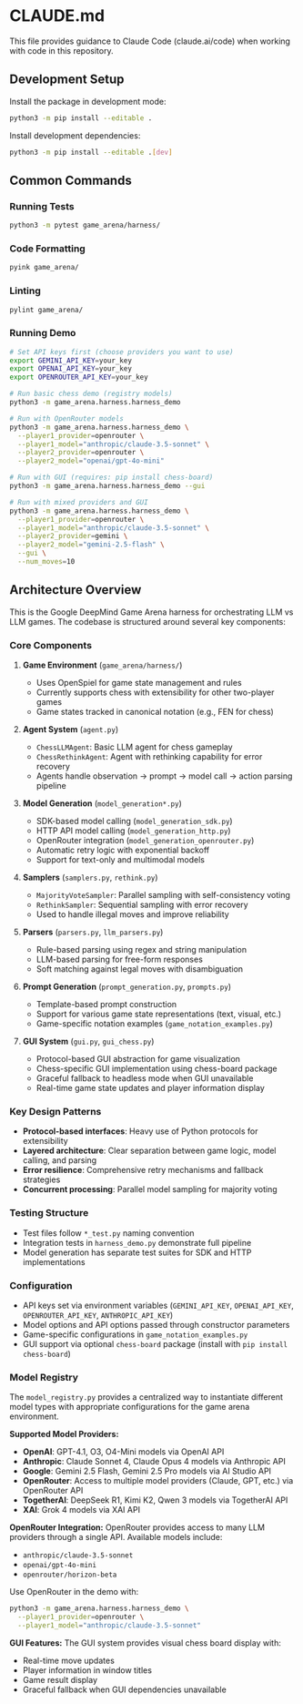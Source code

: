 # CLAUDE.md

This file provides guidance to Claude Code (claude.ai/code) when working with code in this repository.

## Development Setup

Install the package in development mode:
```bash
python3 -m pip install --editable .
```

Install development dependencies:
```bash
python3 -m pip install --editable .[dev]
```

## Common Commands

### Running Tests
```bash
python3 -m pytest game_arena/harness/
```

### Code Formatting
```bash
pyink game_arena/
```

### Linting
```bash
pylint game_arena/
```

### Running Demo
```bash
# Set API keys first (choose providers you want to use)
export GEMINI_API_KEY=your_key
export OPENAI_API_KEY=your_key
export OPENROUTER_API_KEY=your_key

# Run basic chess demo (registry models)
python3 -m game_arena.harness.harness_demo

# Run with OpenRouter models
python3 -m game_arena.harness.harness_demo \
  --player1_provider=openrouter \
  --player1_model="anthropic/claude-3.5-sonnet" \
  --player2_provider=openrouter \
  --player2_model="openai/gpt-4o-mini"

# Run with GUI (requires: pip install chess-board)
python3 -m game_arena.harness.harness_demo --gui

# Run with mixed providers and GUI
python3 -m game_arena.harness.harness_demo \
  --player1_provider=openrouter \
  --player1_model="anthropic/claude-3.5-sonnet" \
  --player2_provider=gemini \
  --player2_model="gemini-2.5-flash" \
  --gui \
  --num_moves=10
```

## Architecture Overview

This is the Google DeepMind Game Arena harness for orchestrating LLM vs LLM games. The codebase is structured around several key components:

### Core Components

1. **Game Environment** (`game_arena/harness/`)
   - Uses OpenSpiel for game state management and rules
   - Currently supports chess with extensibility for other two-player games
   - Game states tracked in canonical notation (e.g., FEN for chess)

2. **Agent System** (`agent.py`)
   - `ChessLLMAgent`: Basic LLM agent for chess gameplay
   - `ChessRethinkAgent`: Agent with rethinking capability for error recovery
   - Agents handle observation → prompt → model call → action parsing pipeline

3. **Model Generation** (`model_generation*.py`)
   - SDK-based model calling (`model_generation_sdk.py`)
   - HTTP API model calling (`model_generation_http.py`) 
   - OpenRouter integration (`model_generation_openrouter.py`)
   - Automatic retry logic with exponential backoff
   - Support for text-only and multimodal models

4. **Samplers** (`samplers.py`, `rethink.py`)
   - `MajorityVoteSampler`: Parallel sampling with self-consistency voting
   - `RethinkSampler`: Sequential sampling with error recovery
   - Used to handle illegal moves and improve reliability

5. **Parsers** (`parsers.py`, `llm_parsers.py`)
   - Rule-based parsing using regex and string manipulation
   - LLM-based parsing for free-form responses
   - Soft matching against legal moves with disambiguation

6. **Prompt Generation** (`prompt_generation.py`, `prompts.py`)
   - Template-based prompt construction
   - Support for various game state representations (text, visual, etc.)
   - Game-specific notation examples (`game_notation_examples.py`)

7. **GUI System** (`gui.py`, `gui_chess.py`)
   - Protocol-based GUI abstraction for game visualization
   - Chess-specific GUI implementation using chess-board package
   - Graceful fallback to headless mode when GUI unavailable
   - Real-time game state updates and player information display

### Key Design Patterns

- **Protocol-based interfaces**: Heavy use of Python protocols for extensibility
- **Layered architecture**: Clear separation between game logic, model calling, and parsing
- **Error resilience**: Comprehensive retry mechanisms and fallback strategies
- **Concurrent processing**: Parallel model sampling for majority voting

### Testing Structure

- Test files follow `*_test.py` naming convention
- Integration tests in `harness_demo.py` demonstrate full pipeline
- Model generation has separate test suites for SDK and HTTP implementations

### Configuration

- API keys set via environment variables (`GEMINI_API_KEY`, `OPENAI_API_KEY`, `OPENROUTER_API_KEY`, `ANTHROPIC_API_KEY`)
- Model options and API options passed through constructor parameters
- Game-specific configurations in `game_notation_examples.py`
- GUI support via optional `chess-board` package (install with `pip install chess-board`)

### Model Registry

The `model_registry.py` provides a centralized way to instantiate different model types with appropriate configurations for the game arena environment. 

**Supported Model Providers:**
- **OpenAI**: GPT-4.1, O3, O4-Mini models via OpenAI API
- **Anthropic**: Claude Sonnet 4, Claude Opus 4 models via Anthropic API  
- **Google**: Gemini 2.5 Flash, Gemini 2.5 Pro models via AI Studio API
- **OpenRouter**: Access to multiple model providers (Claude, GPT, etc.) via OpenRouter API
- **TogetherAI**: DeepSeek R1, Kimi K2, Qwen 3 models via TogetherAI API
- **XAI**: Grok 4 models via XAI API

**OpenRouter Integration:**
OpenRouter provides access to many LLM providers through a single API. Available models include:
- `anthropic/claude-3.5-sonnet`
- `openai/gpt-4o-mini` 
- `openrouter/horizon-beta`

Use OpenRouter in the demo with:
```bash
python3 -m game_arena.harness.harness_demo \
  --player1_provider=openrouter \
  --player1_model="anthropic/claude-3.5-sonnet"
```

**GUI Features:**
The GUI system provides visual chess board display with:
- Real-time move updates
- Player information in window titles
- Game result display
- Graceful fallback when GUI dependencies unavailable